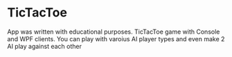 # TicTacToe
App was written with educational purposes.
TicTacToe game with Console and WPF clients. You can play with varoius AI player types and even make 2 AI play against each other
